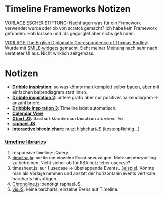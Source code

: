 # Timeline Frameworks Notizen

[VORLAGE ESCHER STIFTUNG](https://www.briefedition.alfred-escher.ch/briefe/#datemin=01.01.1830,datemax=31.12.1859,role=recipient): Nachfragen was für ein Framework verwendet wurde oder ob von scratch gemacht? Ich habe kein Framework gefunden. Hab klassen und Ids gegooglet aber nichs gefunden.

[VORLAGE The English Diplomatic Correspondence of Thomas Bodley](http://www.livesandletters.ac.uk/cell/Bodley/bodleytimeline.html): Wurde mit [SMILE-widgets](https://www.simile-widgets.org/timeline/) gemacht. Sieht meiner Meinung nach sehr nach veratleter UI aus. Nicht wirklich zeitgemäss.

# Notizen
- [**Dribble inspiration**](https://dribbble.com/shots/3987883-Deals): so was könnte man komplett selber bauen, aber mit einfachen balkendiagram statt linien.
- [**Dribble inspiration 2**](https://dribbble.com/shots/4959867-Experimentation-Analysis-Time-Series): untere grafik aber nur positives balkendiagram -> anzahl briefe.
- [**Dribbble inspiration 3**](https://dribbble.com/shots/6386550-Metrics-Over-and-Under): Timeline ladet automatisch.
- [**Calendar View**](https://dribbble.com/shots/3440313-Calendar-Choropleth)
- [**Chart JS**](https://www.chartjs.org/samples/latest/charts/bar/vertical.html): Barchart könnte man benutzen als einen Teil.
- [**raphael JS**](https://dmitrybaranovskiy.github.io/raphael/analytics.html)
- [**interactive bitcoin chart**](https://coinmarketcap.com/currencies/bitcoin/): nutzt [highchartJS](https://www.highcharts.com/demo/line-time-series) (kostenpflichtig...)

### [timeline libraries](https://bashooka.com/coding/javascript-timeline-libraries/)
1. responsive timeline: jQuery...
2. [timeline.js](http://timeline.knightlab.com/): schön um einzelne Event anzuzeigen. Mehr um storytelling zu betreiben. Nicht sicher ob für KBA nützlicher usecase?
3. timesheet.js: nur 1 usecase -> überlappende Events.. [Beispiel](https://sbstjn.github.io/timesheet.js/). Könnte man als Vorlage nehmen und anstatt der horizontalen events vertikale barcharts hinzufügen.
4. [Chronoline.js](https://stoicloofah.github.io/chronoline.js/): benötigt raphaelJS.
5. [visJS](https://visjs.github.io/vis-timeline/examples/timeline/): keine barcharts, einzelne Evens auf Timeline.
